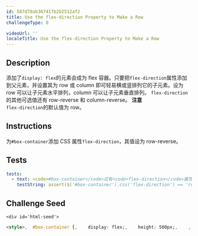 ```yaml
---
id: 587d78ab367417b2b2512af2
title: Use the flex-direction Property to Make a Row
challengeType: 0

videoUrl: ''
localeTitle: Use the flex-direction Property to Make a Row
---
```


## Description
<section id='description'>
添加了<code>display: flex</code>的元素会成为 flex 容器。只要把<code>flex-direction</code>属性添加到父元素，并设置其为 row 或 column 即可轻易横或竖排列它的子元素。设为 row 可以让子元素水平排列，column 可以让子元素垂直排列。
<code>flex-direction</code>的其他可选值还有 row-reverse 和 column-reverse。
<strong>注意</strong><br><code>flex-direction</code>的默认值为 row。
</section>

## Instructions
<section id='instructions'>
为<code>#box-container</code>添加 CSS 属性<code>flex-direction</code>，其值设为 row-reverse。
</section>

## Tests
<section id='tests'>

```yml
tests:
  - text: <code>#box-container</code>应有<code>flex-direction</code>属性，其值应为 row-reverse。
    testString: assert($('#box-container').css('flex-direction') == 'row-reverse', '<code>#box-container</code>应有<code>flex-direction</code>属性，其值应为 row-reverse。');

```

</section>

## Challenge Seed
<section id='challengeSeed'>

    <div id='html-seed'>
```html
<style>,  #box-container {,    display: flex;,    height: 500px;,    ,  },  #box-1 {,    background-color: dodgerblue;,    width: 50%;,    height: 50%;,  },,  #box-2 {,    background-color: orangered;,    width: 50%;,    height: 50%;,  },</style>,,<div id="box-container">,  <div id="box-1"></div>,  <div id="box-2"></div>,</div>
```





</div>





</section>

              